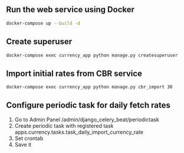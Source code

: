 ## Run the web service using Docker

```bash
docker-compose up --build -d
```

## Create superuser

```bash
docker-compose exec currency_app python manage.py createsuperuser
```

## Import initial rates from CBR service

```bash
docker-compose exec currency_app python manage.py cbr_import 30
```

## Configure periodic task for daily fetch rates

1. Go to Admin Panel /admin/django_celery_beat/periodictask
2. Create periodic task with registered task apps.currency.tasks.task_daily_import_currency_rate
3. Set crontab
4. Save it
